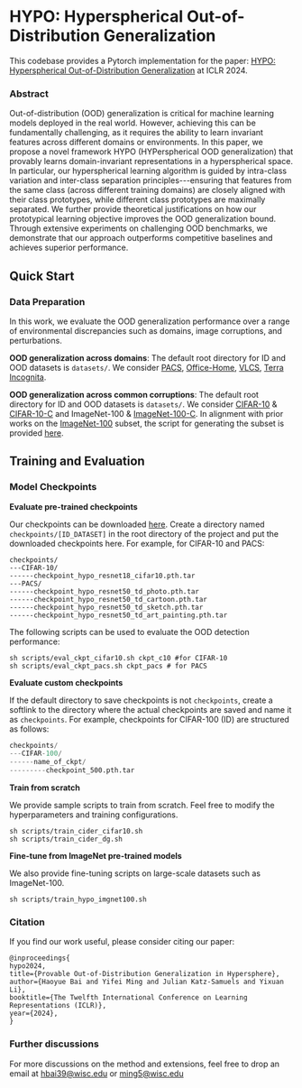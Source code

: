 # HYPO: Hyperspherical Out-of-Distribution Generalization

This codebase provides a Pytorch implementation for the paper: [HYPO: Hyperspherical Out-of-Distribution Generalization](https://openreview.net/pdf?id=VXak3CZZGC) at ICLR 2024.

### Abstract

Out-of-distribution (OOD) generalization is critical for machine learning models deployed in the real world.  However, achieving this can be fundamentally challenging, as it requires the ability to learn invariant features across different domains or environments. In this paper, we propose a novel framework HYPO (HYPerspherical OOD generalization) that provably learns domain-invariant representations in a hyperspherical space. In particular, our hyperspherical learning algorithm is guided by intra-class variation and inter-class separation principles---ensuring that features from the same class (across different training domains) are closely aligned with their class prototypes, while different class prototypes are maximally separated. We further provide theoretical justifications on how our prototypical learning objective improves the OOD generalization bound. Through extensive experiments on challenging OOD benchmarks, we demonstrate that our approach outperforms competitive baselines and achieves superior performance.


## Quick Start

### Data Preparation
In this work, we evaluate the OOD generalization performance over a range of environmental discrepancies such as domains, image corruptions, and perturbations. 

**OOD generalization across domains**: The default root directory for ID and OOD datasets is `datasets/`. We consider [PACS](https://arxiv.org/abs/1710.03077), [Office-Home](https://arxiv.org/abs/1706.07522), [VLCS](https://openaccess.thecvf.com/content_iccv_2013/papers/Fang_Unbiased_Metric_Learning_2013_ICCV_paper.pdf), [Terra Incognita](https://arxiv.org/abs/1807.04975).

**OOD generalization across common corruptions**: The default root directory for ID and OOD datasets is `datasets/`. We consider 
[CIFAR-10](https://www.cs.toronto.edu/~kriz/learning-features-2009-TR.pdf) & [CIFAR-10-C](https://arxiv.org/abs/1903.12261) and ImageNet-100 & [ImageNet-100-C](https://arxiv.org/abs/1903.12261).
In alignment with prior works on the [ImageNet-100](https://github.com/deeplearning-wisc/MCM/tree/main) subset, the script for generating the subset is provided [here](https://github.com/deeplearning-wisc/MCM/blob/main/create_imagenet_subset.py).




## Training and Evaluation 

### Model Checkpoints

**Evaluate pre-trained checkpoints** 

Our checkpoints can be downloaded [here](https://drive.google.com/file/d/1d_C2L_9s0Cuke3rHRl_0BxJjz57JCBVJ/view?usp=drive_link). Create a directory named `checkpoints/[ID_DATASET]` in the root directory of the project and put the downloaded checkpoints here. For example, for CIFAR-10 and PACS:

```
checkpoints/
---CIFAR-10/	 	
------checkpoint_hypo_resnet18_cifar10.pth.tar
---PACS/	 	
------checkpoint_hypo_resnet50_td_photo.pth.tar
------checkpoint_hypo_resnet50_td_cartoon.pth.tar
------checkpoint_hypo_resnet50_td_sketch.pth.tar
------checkpoint_hypo_resnet50_td_art_painting.pth.tar
```

The following scripts can be used to evaluate the OOD detection performance:

```
sh scripts/eval_ckpt_cifar10.sh ckpt_c10 #for CIFAR-10
sh scripts/eval_ckpt_pacs.sh ckpt_pacs # for PACS
```



**Evaluate custom checkpoints** 

If the default directory to save checkpoints is not `checkpoints`, create a softlink to the directory where the actual checkpoints are saved and name it as `checkpoints`. For example, checkpoints for CIFAR-100 (ID) are structured as follows: 

```python
checkpoints/
---CIFAR-100/
------name_of_ckpt/
---------checkpoint_500.pth.tar
```


**Train from scratch** 

We provide sample scripts to train from scratch. Feel free to modify the hyperparameters and training configurations.

```
sh scripts/train_cider_cifar10.sh
sh scripts/train_cider_dg.sh
```

**Fine-tune from ImageNet pre-trained models** 

We also provide fine-tuning scripts on large-scale datasets such as ImageNet-100.

```
sh scripts/train_hypo_imgnet100.sh 
```



### Citation

If you find our work useful, please consider citing our paper:
```
@inproceedings{
hypo2024,
title={Provable Out-of-Distribution Generalization in Hypersphere},
author={Haoyue Bai and Yifei Ming and Julian Katz-Samuels and Yixuan Li},
booktitle={The Twelfth International Conference on Learning Representations (ICLR)},
year={2024},
}
```


### Further discussions
For more discussions on the method and extensions, feel free to drop an email at hbai39@wisc.edu or ming5@wisc.edu
